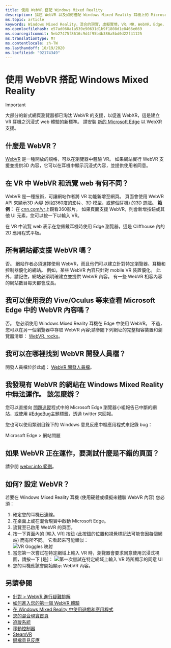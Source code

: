 ```yaml
---
title: 使用 WebVR 搭配 Windows Mixed Reality
description: 描述 WebVR 以及如何搭配 Windows Mixed Reality 耳機上的 Microsoft Edge 來使用它。
ms.topic: article
keywords: Windows Mixed Reality，混合的現實，虛擬實境，VR，MR，WebVR，Edge，Microsoft Edge，網頁流覽
ms.openlocfilehash: e57ad060a1a539e90631d1b9f1808d1e8466e669
ms.sourcegitcommit: 5eb27475f8616c9d4f95b4b386a5bd0d22f41125
ms.translationtype: MT
ms.contentlocale: zh-TW
ms.lasthandoff: 10/19/2020
ms.locfileid: "92174349"
---
```

# <a name="using-webvr-with-windows-mixed-reality"></a>使用 WebVR 搭配 Windows Mixed Reality

>[!IMPORTANT] 
>大部分的新式網頁瀏覽器都已淘汰 WebVR 的支援，以促進 WebXR，這是建立 VR 耳機之沉浸式 web 體驗的新標準。 請安裝 [新的 Microsoft Edge](using-microsoft-edge.md) 以 WebXR 支援。

## <a name="what-is-webvr"></a>什麼是 WebVR？

[WebVR](https://webvr.info) 是一種開放的規格，可以在瀏覽器中體驗 VR。 如果網站實行 WebVR 支援並提供3D 內容，它可以在耳機中顯示沉浸式內容，並提供使用者同意。

## <a name="what-is-the-difference-between-webvr-and-browsing-the-web-in-vr"></a>在 VR 中 WebVR 和流覽 web 有何不同？

WebVR 是一種技術，可讓網站作者將 VR 功能新增至網頁。 頁面會使用 WebVR API 來顯示3D 內容 (例如360度的影片、3D 模型，或整個耳機) 的3D 遊戲。 **範例：** 在 [cnn.com/vr](http://cnn.com/vr)上觀看360影片。 如果頁面支援 WebVR，則會新增按鈕或其他 UI 元素，您可以按一下以輸入 VR。

在 VR 中流覽 web 表示在您佩戴耳機時使用 Edge 瀏覽器，這是 Cliffhouse 內的2D 應用程式平板。

## <a name="do-all-websites-support-webvr"></a>所有網站都支援 WebVR 嗎？

否。 網站作者必須選擇使用 WebVR，而且他們可以建立針對特定瀏覽器、耳機和控制器優化的網站。 例如，某些 WebVR 內容只針對 mobile VR 裝置優化。 此外，請記住，網站必須明確建立並提供 WebVR 內容。 有一些 WebVR 相容內容的網站數目每天都會成長。

## <a name="can-i-use-my-viveoculus-etc-to-view-webvr-content-in-microsoft-edge"></a>我可以使用我的 Vive/Oculus 等來查看 Microsoft Edge 中的 WebVR 內容嗎？

否。 您必須使用 Windows Mixed Reality 耳機在 Edge 中使用 WebVR。 不過，您可以在另一個瀏覽器中存取 WebVR 內容;請參閱下列網址的完整相容裝置和瀏覽器清單： [WebVR. rocks](http://webvr.rocks/)。

## <a name="where-can-i-find-the-webvr-developer-documentation"></a>我可以在哪裡找到 WebVR 開發人員檔？

開發人員檔位於此處： [WebVR 開發人員檔](https://docs.microsoft.com/microsoft-edge/webvr/)。

## <a name="ive-found-a-website-with-webvr-that-doesnt-work-in-windows-mixed-reality-what-do-i-do"></a>我發現有 WebVR 的網站在 Windows Mixed Reality 中無法運作。 該怎麼辦？

您可以直接向 [問題追蹤](https://developer.microsoft.com/en-us/microsoft-edge/platform/issues/)程式中的 Microsoft Edge 瀏覽器小組報告已中斷的網站，或使用 [#EdgeBug](https://blogs.windows.com/msedgedev/2016/08/11/edgebug-twitter/)主題標籤，透過 twitter 來回報。

您也可以使用類別目錄下的 Windows 意見反應中樞應用程式來記錄 bug：

Microsoft Edge > 網站問題

## <a name="what-is-a-good-page-to-test-if-webvr-is-working"></a>如果 WebVR 正在運作，要測試什麼是不錯的頁面？

請參閱 [webvr.info 範例](http://webvr.info/samples/XX-vr-controllers.html)。

## <a name="how-do-i-set-up-webvr"></a>如何? 設定 WebVR？

若要在 Windows Mixed Reality 耳機 (使用硬體或模擬來體驗 WebVR 內容) 您必須：
1. 確定您的耳機已連線。
2. 在桌面上或在混合現實中啟動 Microsoft Edge。
3. 流覽至已啟用 WebVR 的頁面。
4. 按一下頁面內的 [輸入 VR] 按鈕 (此按鈕的位置和視覺標記法可能會因每個網站) 而有所不同。 它看起來可能類似： \
   ![VR Goggles 映射](images/75px-enter-vr.png)
5. 當您第一次嘗試在特定網域上輸入 VR 時，瀏覽器會要求同意使用沉浸式視圖，請按一下 [是]： ![第一次嘗試在特定網域上輸入 VR 時所顯示的同意 UI](images/1053px-Webvr-consent-ui.png)
6. 您的耳機應該會開始顯示 WebVR 內容。


## <a name="see-also"></a>另請參閱

* [針對 > WebVR 進行疑難排解](webvr-questions.md)
* [如何進入您的第一個 WebVR 體驗](using-games-and-apps-in-windows-mixed-reality.md#how-to-get-into-your-first-webvr-experience)
* [在 Windows Mixed Reality 中使用遊戲和應用程式](using-games-and-apps-in-windows-mixed-reality.md)
* [您的混合現實首頁](your-mixed-reality-home.md)
* [追蹤系統](tracking-system.md)
* [移動控制器](controllers-in-wmr.md)
* [SteamVR](using-steamvr-with-windows-mixed-reality.md)
* [歸檔意見反應](filing-feedback.md)
